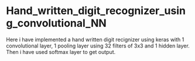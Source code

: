 # Hand_written_digit_recognizer_using_convolutional_NN
Here i have implemented a hand written digit recignizer using keras with 1 convolutional layer, 1 pooling layer using 32 filters of 3x3
and 1 hidden layer.
Then i have used softmax layer to get output.
